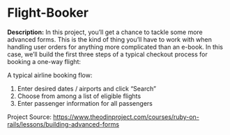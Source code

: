 # Flight-Booker

**Description:** In this project, you’ll get a chance to tackle some more advanced forms. This is the kind of thing you’ll have to work with when handling user orders for anything more complicated than an e-book. In this case, we’ll build the first three steps of a typical checkout process for booking a one-way flight:

A typical airline booking flow:

1. Enter desired dates / airports and click “Search”
2. Choose from among a list of eligible flights
3. Enter passenger information for all passengers

Project Source: https://www.theodinproject.com/courses/ruby-on-rails/lessons/building-advanced-forms
